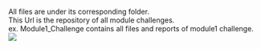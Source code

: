 All files are under its corresponding folder.
<br>
This Url is the repository of all module challenges.
<br>
ex. Module1_Challenge contains all files and reports of module1 challenge.
![](https://s.clipartkey.com/mpngs/s/136-1362005_have-a-nice-day-transparent.png)
